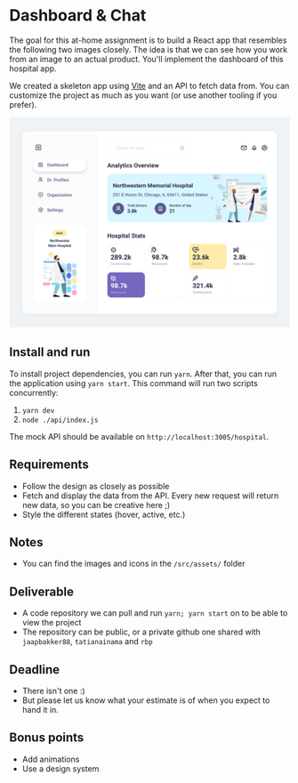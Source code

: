 # Dashboard & Chat

The goal for this at-home assignment is to build a React app that resembles the following two images closely. The idea is that we can see how you work from an image to an actual product. You'll implement the dashboard of this hospital app.

We created a skeleton app using [Vite](https://vitejs.dev/) and an API to fetch data from. You can customize the project as much as you want (or use another tooling if you prefer).

![dashboard screen](./dashboard.png)

## Install and run

To install project dependencies, you can run `yarn`.
After that, you can run the application using `yarn start`. This command will run two scripts concurrently:

1. `yarn dev`
2. `node ./api/index.js`

The mock API should be available on `http://localhost:3005/hospital`.

## Requirements

- Follow the design as closely as possible
- Fetch and display the data from the API. Every new request will return new data, so you can be creative here ;)
- Style the different states (hover, active, etc.)

## Notes

- You can find the images and icons in the `/src/assets/` folder

## Deliverable

- A code repository we can pull and run `yarn; yarn start` on to be able to view the project
- The repository can be public, or a private github one shared with `jaapbakker88`, `tatianainama` and `rbp`

## Deadline

- There isn't one :)
- But please let us know what your estimate is of when you expect to hand it in.

## Bonus points

- Add animations
- Use a design system
